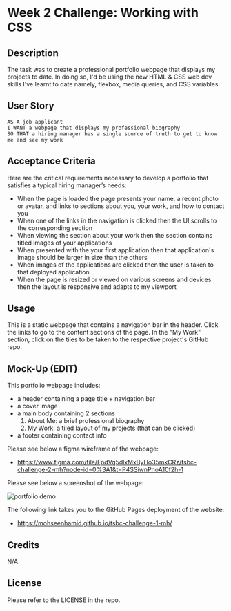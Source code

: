 # Week 2 Challenge: Working with CSS

## Description

The task was to create a professional portfolio webpage that displays my projects to date. In doing so, I'd be using the new HTML & CSS web dev skills I've learnt to date namely, flexbox, media queries, and CSS variables.

## User Story

```
AS A job applicant
I WANT a webpage that displays my professional biography
SO THAT a hiring manager has a single source of truth to get to know me and see my work
```

## Acceptance Criteria

Here are the critical requirements necessary to develop a portfolio that satisfies a typical hiring manager’s needs:

- When the page is loaded the page presents your name, a recent photo or avatar, and links to sections about you, your work, and how to contact you
- When one of the links in the navigation is clicked then the UI scrolls to the corresponding section
- When viewing the section about your work then the section contains titled images of your applications
- When presented with the your first application then that application's image should be larger in size than the others
- When images of the applications are clicked then the user is taken to that deployed application
- When the page is resized or viewed on various screens and devices then the layout is responsive and adapts to my viewport

## Usage

This is a static webpage that contains a navigation bar in the header. Click the links to go to the content sections of the page. In the "My Work" section, click on the tiles to be taken to the respective project's GitHub repo.

## Mock-Up (EDIT)

This portfolio webpage includes:

- a header containing a page title + navigation bar
- a cover image
- a main body containing 2 sections
  1. About Me: a brief professional biography
  2. My Work: a tiled layout of my projects (that can be clicked)
- a footer containing contact info

Please see below a figma wireframe of the webpage:

- https://www.figma.com/file/FpdVq5dlxMxByHo35mkCRz/tsbc-challenge-2-mh?node-id=0%3A1&t=P4SSiwnPnoA10f2h-1

Please see below a screenshot of the webpage:

![portfolio demo](./images/01-css-challenge-demo.gif)

The following link takes you to the GitHub Pages deployment of the website:

- https://mohseenhamid.github.io/tsbc-challenge-1-mh/

## Credits

N/A

## License

Please refer to the LICENSE in the repo.
